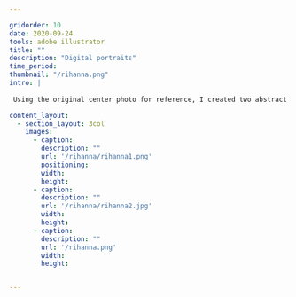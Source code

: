 ```yaml
---

gridorder: 10
date: 2020-09-24
tools: adobe illustrator
title: ""
description: "Digital portraits"
time_period:
thumbnail: "/rihanna.png"
intro: |
 
 Using the original center photo for reference, I created two abstract portraits of Rihanna.

content_layout:
  - section_layout: 3col
    images:
      - caption:
        description: ""
        url: '/rihanna/rihanna1.png'
        positioning: 
        width:
        height:
      - caption:
        description: ""
        url: '/rihanna/rihanna2.jpg'
        width:
        height:
      - caption:
        description: ""
        url: '/rihanna.png'
        width:
        height:


---
```

